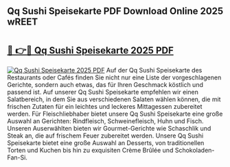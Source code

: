 ## Qq Sushi Speisekarte PDF Download Online 2025 wREET

# <h2><a href="http://gcaxqb.nevu.top/?p=Qq+Sushi+Speisekarte">🔗 👉🔴 Qq Sushi Speisekarte 2025 PDF</a></h2>

[![Qq Sushi Speisekarte 2025 PDF](https://i.imgur.com/dBaPXMq.png)](http://gcaxqb.nevu.top/?p=Qq+Sushi+Speisekarte)
Auf der Qq Sushi Speisekarte des Restaurants oder Cafés finden Sie nicht nur eine Liste der vorgeschlagenen Gerichte, sondern auch etwas, das für Ihren Geschmack köstlich und passend ist. Auf unserer Qq Sushi Speisekarte empfehlen wir einen Salatbereich, in dem Sie aus verschiedenen Salaten wählen können, die mit frischen Zutaten für ein leichtes und leckeres Mittagessen zubereitet werden. Für Fleischliebhaber bietet unsere Qq Sushi Speisekarte eine große Auswahl an Gerichten: Rindfleisch, Schweinefleisch, Huhn und Fisch. Unseren Auserwählten bieten wir Gourmet-Gerichte wie Schaschlik und Steak an, die auf frischem Feuer zubereitet werden. Unsere Qq Sushi Speisekarte bietet eine große Auswahl an Desserts, von traditionellen Torten und Kuchen bis hin zu exquisiten Crème Brûlée und Schokoladen-Fan-Si.

